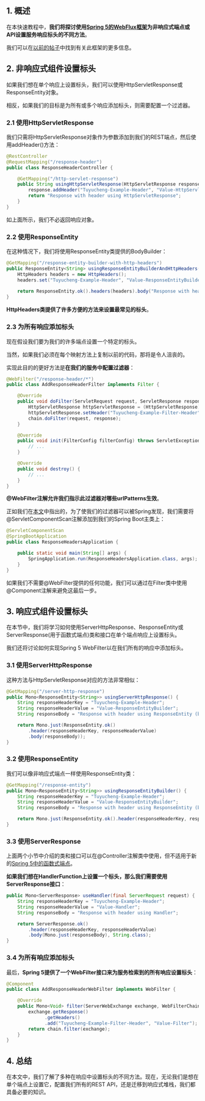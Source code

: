 ## 1. 概述

在本快速教程中，**我们将探讨使用[Spring 5的WebFlux框架](https://docs.spring.io/spring-framework/docs/current/reference/html/web-reactive.html)为非响应式端点或API设置服务响应标头的不同方法**。

我们可以在[以前的帖子](https://www.baeldung.com/spring-5)中找到有关此框架的更多信息。

## 2. 非响应式组件设置标头

如果我们想在单个响应上设置标头，我们可以使用HttpServletResponse或ResponseEntity对象。

相反，如果我们的目标是为所有或多个响应添加标头，则需要配置一个过滤器。

### 2.1 使用HttpServletResponse

我们只需将HttpServletResponse对象作为参数添加到我们的REST端点，然后使用addHeader()方法：

```java
@RestController
@RequestMapping("/response-header")
public class ResponseHeaderController {

    @GetMapping("/http-servlet-response")
    public String usingHttpServletResponse(HttpServletResponse response) {
        response.addHeader("Tuyucheng-Example-Header", "Value-HttpServletResponse");
        return "Response with header using HttpServletResponse";
    }
}
```

如上面所示，我们不必返回响应对象。

### 2.2 使用ResponseEntity

在这种情况下，我们将使用ResponseEntity类提供的BodyBuilder：

```java
@GetMapping("/response-entity-builder-with-http-headers")
public ResponseEntity<String> usingResponseEntityBuilderAndHttpHeaders() {
    HttpHeaders headers = new HttpHeaders();
    headers.set("Tuyucheng-Example-Header", "Value-ResponseEntityBuilderWithHttpHeaders");
    
    return ResponseEntity.ok().headers(headers).body("Response with header using ResponseEntity");
}
```

**HttpHeaders类提供了许多方便的方法来设置最常见的标头**。

### 2.3 为所有响应添加标头

现在假设我们要为我们的许多端点设置一个特定的标头。

当然，如果我们必须在每个映射方法上复制以前的代码，那将是令人沮丧的。

实现此目的的更好方法是**在我们的服务中配置过滤器**：

```java
@WebFilter("/response-header/*")
public class AddResponseHeaderFilter implements Filter {

    @Override
    public void doFilter(ServletRequest request, ServletResponse response, FilterChain chain) throws IOException, ServletException {
        HttpServletResponse httpServletResponse = (HttpServletResponse) response;
        httpServletResponse.setHeader("Tuyucheng-Example-Filter-Header", "Value-Filter");
        chain.doFilter(request, response);
    }

    @Override
    public void init(FilterConfig filterConfig) throws ServletException {
        // ...
    }

    @Override
    public void destroy() {
        // ...
    }
}
```

**@WebFilter注解允许我们指示此过滤器对哪些urlPatterns生效**。

正如我们在[本文](https://www.baeldung.com/spring-servletcomponentscan)中指出的，为了使我们的过滤器可以被Spring发现，我们需要将@ServletComponentScan注解添加到我们的Spring Boot主类上：

```java
@ServletComponentScan
@SpringBootApplication
public class ResponseHeadersApplication {

    public static void main(String[] args) {
        SpringApplication.run(ResponseHeadersApplication.class, args);
    }
}
```

如果我们不需要@WebFilter提供的任何功能，我们可以通过在Filter类中使用@Component注解来避免这最后一步。

## 3. 响应式组件设置标头

在本节中，我们将学习如何使用ServerHttpResponse、ResponseEntity或ServerResponse(用于函数式端点)类和接口在单个端点响应上设置标头。

我们还将讨论如何实现Spring 5 WebFilter以在我们所有的响应中添加标头。

### 3.1 使用ServerHttpResponse

这种方法与HttpServletResponse对应的方法非常相似：

```java
@GetMapping("/server-http-response")
public Mono<ResponseEntity<String>> usingServerHttpResponse() {
    String responseHeaderKey = "Tuyucheng-Example-Header";
    String responseHeaderValue = "Value-ResponseEntityBuilder";
    String responseBody = "Response with header using ResponseEntity (builder)";

    return Mono.just(ResponseEntity.ok()
        .header(responseHeaderKey, responseHeaderValue)
        .body(responseBody));
}
```

### 3.2 使用ResponseEntity

我们可以像非响应式端点一样使用ResponseEntity类：

```java
@GetMapping("/response-entity")
public Mono<ResponseEntity<String>> usingResponseEntityBuilder() {
    String responseHeaderKey = "Tuyucheng-Example-Header";
    String responseHeaderValue = "Value-ResponseEntityBuilder";
    String responseBody = "Response with header using ResponseEntity (builder)";

    return Mono.just(ResponseEntity.ok().header(responseHeaderKey, responseHeaderValue).body(responseBody));
}
```

### 3.3 使用ServerResponse

上面两个小节中介绍的类和接口可以在@Controller注解类中使用，但不适用于新的[Spring 5中的函数式端点](https://www.baeldung.com/spring-5-functional-web)。

**如果我们想在HandlerFunction上设置一个标头，那么我们需要使用ServerResponse接口**：

```java
public Mono<ServerResponse> useHandler(final ServerRequest request) {
    String responseHeaderKey = "Tuyucheng-Example-Header";
    String responseHeaderValue = "Value-Handler";
    String responseBody = "Response with header using Handler";

    return ServerResponse.ok()
        .header(responseHeaderKey, responseHeaderValue)
        .body(Mono.just(responseBody), String.class);
}
```

### 3.4 为所有响应添加标头

最后，**Spring 5提供了一个WebFilter接口来为服务检索到的所有响应设置标头**：

```java
@Component
public class AddResponseHeaderWebFilter implements WebFilter {

    @Override
    public Mono<Void> filter(ServerWebExchange exchange, WebFilterChain chain) {
        exchange.getResponse()
              .getHeaders()
              .add("Tuyucheng-Example-Filter-Header", "Value-Filter");
        return chain.filter(exchange);
    }
}
```

## 4. 总结

在本文中，我们了解了多种在响应中设置标头的不同方法。现在，无论我们是想在单个端点上设置它，配置我们所有的REST API，还是迁移到响应式堆栈，我们都具备必要的知识。